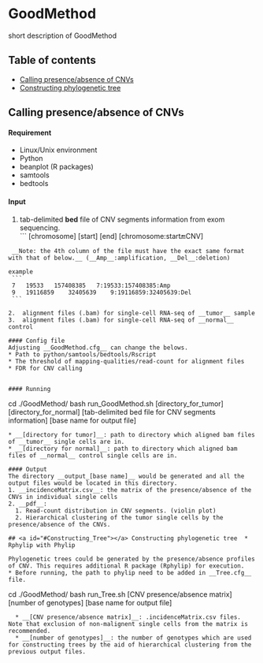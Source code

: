 # GoodMethod
short description of GoodMethod

## Table of contents
- [Calling presence/absence of CNVs](#Calling_CNV)
- [Constructing phylogenetic tree](#Constructing_Tree)


## <a id="Calling_CNV"></a> Calling presence/absence of CNVs
#### Requirement
  * Linux/Unix environment 
  * Python
  * beanplot (R packages)
  * samtools
  * bedtools  


#### Input
  1.  tab-delimited __bed__ file of CNV segments information from exom sequencing.    
    ```
   [chromosome]	[start]	[end]	[chromosome:start:end:CNV]
   ```
    __Note: the 4th column of the file must have the exact same format with that of below.__ (__Amp__:amplification, __Del__:deletion)

  example
	```
	7   19533   157408385   7:19533:157408385:Amp
	9   19116859    32405639    9:19116859:32405639:Del
	```
	
  2.  alignment files (.bam) for single-cell RNA-seq of __tumor__ sample
  3.  alignment files (.bam) for single-cell RNA-seq of __normal__ control

#### Config file
Adjusting __GoodMethod.cfg__ can change the belows.
  * Path to python/samtools/bedtools/Rscript
  * The threshold of mapping-qualities/read-count for alignment files
  * FDR for CNV calling


#### Running
  ```
  cd ./GoodMethod/
  bash run_GoodMethod.sh [directory_for_tumor] [directory_for_normal] [tab-delimited bed file for CNV segments information] [base name for output file]
  ```
  * __[directory for tumor]__: path to directory which aligned bam files of __tumor__ single cells are in.
  * __[directory for normal]__: path to directory which aligned bam files of __normal__ control single cells are in.  

#### Output
The directory __output_[base name]__ would be generated and all the output files would be located in this directory.
  1. __incidenceMatrix.csv__: the matrix of the presence/absence of the CNVs in individual single cells
  2. __pdf__: 
    1. Read-count distribution in CNV segments. (violin plot)
    2. Hierarchical clustering of the tumor single cells by the presence/absence of the CNVs.

## <a id="#Constructing_Tree"></a> Constructing phylogenetic tree  * Rphylip with Phylip 

Phylogenetic trees could be generated by the presence/absence profiles of CNV. This requires additional R package (Rphylip) for execution.
  * Before running, the path to phylip need to be added in __Tree.cfg__ file.
```
cd ./GoodMethod/
bash run_Tree.sh [CNV presence/absence matrix][number of genotypes] [base name for output file]
```
  * __[CNV presence/absence matrix]__: .incidenceMatrix.csv files. Note that exclusion of non-malignent single cells from the matrix is recommended. 
  * __[number of genotypes]__: the number of genotypes which are used for constructing trees by the aid of hierarchical clustering from the previous output files.  




